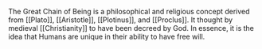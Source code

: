 The Great Chain of Being is a philosophical and religious concept derived from [[Plato]], [[Aristotle]], [[Plotinus]], and [[Proclus]]. It thought by medieval [[Christianity]] to have been decreed by God. In essence, it is the idea that Humans are unique in their ability to have free will.